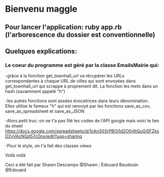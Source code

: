 # Bienvenu maggle

## Pour lancer l'application: ruby app.rb (l'arborescence du dossier est conventionnelle)

## Quelques explications:
### Le coeur du programme est géré par la classe EmailsMairie qui:
-grâce à la fonction get_townhall_url va récupérer les URLs correspondantes à chaque URL de villes qui sont envoyées dans get_townhall_url qui scrappe à proprement dit. La fonction les mets dans un hash (savamment appelé "h")

-les autres fonctions sont assées évocatrices dans leurs dénomination. Elles utilise le fameux "h" qui est renvoyé par les fonctions save_as_csv, save_as_spreadsheet et save_as_JSON

-Alors petit truc: on ne t'a pas filé les codes de l'API google mais voici le lien du sheet https://docs.google.com/spreadsheets/d/1cAn303rPBOi1d2O0j4tQuGi5FZksD2yVAzNQd57cDns/edit?usp=sharing

-Pour le style, on t'a fait des classes views

Voilà voilà

Ceci a été fait par Shawn Descamps @Shawn ; Edouard Baudouin @Edouard

